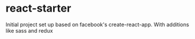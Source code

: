 # react-starter
Initial project set up based on facebook's create-react-app. With additions like sass and redux
